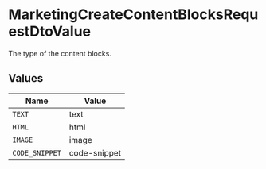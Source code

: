 # MarketingCreateContentBlocksRequestDtoValue

The type of the content blocks.


## Values

| Name           | Value          |
| -------------- | -------------- |
| `TEXT`         | text           |
| `HTML`         | html           |
| `IMAGE`        | image          |
| `CODE_SNIPPET` | code-snippet   |